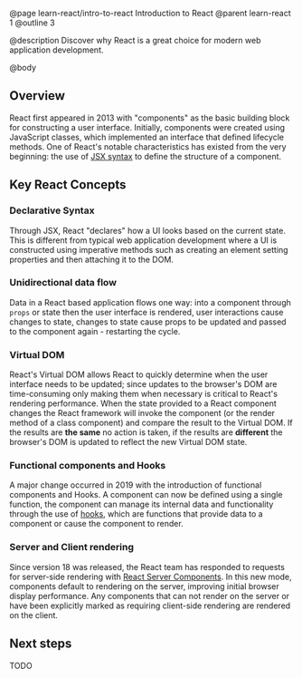 @page learn-react/intro-to-react Introduction to React
@parent learn-react 1
@outline 3

@description Discover why React is a great choice for modern web application development.

@body

## Overview

React first appeared in 2013 with "components" as the basic building block for
constructing a user interface. Initially, components were created using
JavaScript classes, which implemented an interface that defined lifecycle
methods. One of React's notable characteristics has existed from the very
beginning: the use of [JSX syntax](intro-to-jsx.html) to define the structure of
a component.

## Key React Concepts

### Declarative Syntax

Through JSX, React "declares" how a UI looks based on the current state. This is
different from typical web application development where a UI is constructed
using imperative methods such as creating an element setting properties and then
attaching it to the DOM.

### Unidirectional data flow

Data in a React based application flows one way: into a component through
`props` or state then the user interface is rendered, user interactions cause
changes to state, changes to state cause props to be updated and passed to the
component again - restarting the cycle.

### Virtual DOM

React's Virtual DOM allows React to quickly determine when the user interface
needs to be updated; since updates to the browser's DOM are time-consuming only
making them when necessary is critical to React's rendering performance. When
the state provided to a React component changes the React framework will invoke
the component (or the render method of a class component) and compare the result
to the Virtual DOM. If the results are **the same** no action is taken, if the
results are **different** the browser's DOM is updated to reflect the new
Virtual DOM state.

### Functional components and Hooks

A major change occurred in 2019 with the introduction of functional components
and Hooks. A component can now be defined using a single function, the component
can manage its internal data and functionality through the use of
[hooks](stateful-hooks.html), which are functions that provide data to a
component or cause the component to render.

### Server and Client rendering

Since version 18 was released, the React team has responded to requests for
server-side rendering with [React Server
Components](https://react.dev/blog/2023/03/22/react-labs-what-we-have-been-working-on-march-2023#react-server-components).
In this new mode, components default to rendering on the server, improving
initial browser display performance. Any components that can not render on the
server or have been explicitly marked as requiring client-side rendering are
rendered on the client.

## Next steps

TODO
